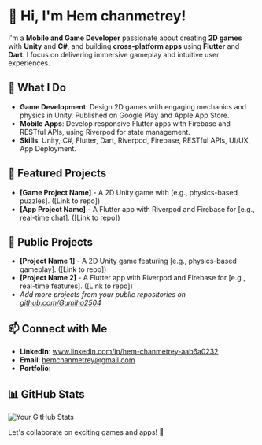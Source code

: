 # 👋 Hi, I'm Hem chanmetrey!

I'm a **Mobile and Game Developer** passionate about creating **2D games** with **Unity** and **C#**, and building **cross-platform apps** using **Flutter** and **Dart**. I focus on delivering immersive gameplay and intuitive user experiences.

## 🚀 What I Do
- **Game Development**: Design 2D games with engaging mechanics and physics in Unity. Published on Google Play and Apple App Store.
- **Mobile Apps**: Develop responsive Flutter apps with Firebase and RESTful APIs, using Riverpod for state management.
- **Skills**: Unity, C#, Flutter, Dart, Riverpod, Firebase, RESTful APIs, UI/UX, App Deployment.

## 🌟 Featured Projects
- **[Game Project Name]** - A 2D Unity game with [e.g., physics-based puzzles]. ([Link to repo])
- **[App Project Name]** - A Flutter app with Riverpod and Firebase for [e.g., real-time chat]. ([Link to repo])
## 🌟 Public Projects
- **[Project Name 1]** - A 2D Unity game featuring [e.g., physics-based gameplay]. ([Link to repo])
- **[Project Name 2]** - A Flutter app with Riverpod and Firebase for [e.g., real-time features]. ([Link to repo])
- *Add more projects from your public repositories on [github.com/Gumiho2504](https://github.com/Gumiho2504)*
## 📫 Connect with Me
- **LinkedIn**: www.linkedin.com/in/hem-chanmetrey-aab6a0232
- **Email**: hemchanmetrey@gmail.com
- **Portfolio**: 
## 📊 GitHub Stats
![Your GitHub Stats](https://github-readme-stats.vercel.app/api?username=Gumiho2504&show_icons=true&theme=radical)

Let's collaborate on exciting games and apps! 🚀
